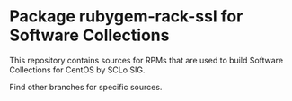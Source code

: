 # Package rubygem-rack-ssl for Software Collections

This repository contains sources for RPMs that are used
to build Software Collections for CentOS by SCLo SIG.

Find other branches for specific sources.
